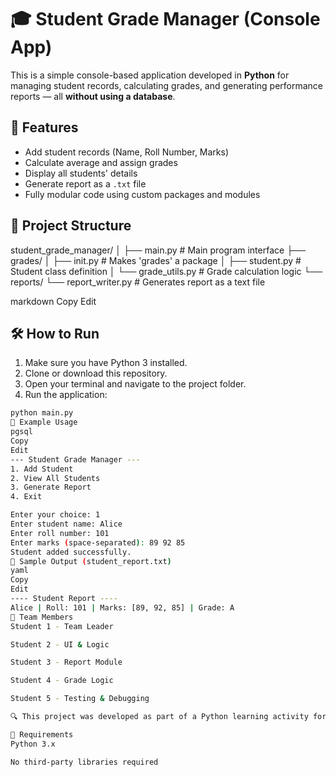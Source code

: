 # 🎓 Student Grade Manager (Console App)

This is a simple console-based application developed in **Python** for managing student records, calculating grades, and generating performance reports — all **without using a database**.

## 🚀 Features

- Add student records (Name, Roll Number, Marks)
- Calculate average and assign grades
- Display all students' details
- Generate report as a `.txt` file
- Fully modular code using custom packages and modules

## 📁 Project Structure

student_grade_manager/ │ ├── main.py # Main program interface ├── grades/ │ ├── init.py # Makes 'grades' a package │ ├── student.py # Student class definition │ └── grade_utils.py # Grade calculation logic └── reports/ └── report_writer.py # Generates report as a text file

markdown
Copy
Edit

## 🛠️ How to Run

1. Make sure you have Python 3 installed.
2. Clone or download this repository.
3. Open your terminal and navigate to the project folder.
4. Run the application:

```bash
python main.py
📜 Example Usage
pgsql
Copy
Edit
--- Student Grade Manager ---
1. Add Student
2. View All Students
3. Generate Report
4. Exit

Enter your choice: 1
Enter student name: Alice
Enter roll number: 101
Enter marks (space-separated): 89 92 85
Student added successfully.
📄 Sample Output (student_report.txt)
yaml
Copy
Edit
---- Student Report ----
Alice | Roll: 101 | Marks: [89, 92, 85] | Grade: A
👥 Team Members
Student 1 - Team Leader

Student 2 - UI & Logic

Student 3 - Report Module

Student 4 - Grade Logic

Student 5 - Testing & Debugging

🔍 This project was developed as part of a Python learning activity for B.Tech students. No database or external packages were used.

📌 Requirements
Python 3.x

No third-party libraries required
